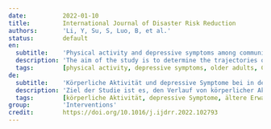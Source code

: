 ```yaml
---
date:          2022-01-10
title:         International Journal of Disaster Risk Reduction
authors:       'Li, Y, Su, S, Luo, B, et al.'
status:        default
en:
  subtitle:    'Physical activity and depressive symptoms among community-dwelling older adults in the COVID-19 pandemic era: A three-wave cross-lagged study'
  description: 'The aim of the study is to determine the trajectories of physical activity and depressive symptoms and their reciprocal relationship among community-dwelling older adults in the COVID-19 pandemic era. The study population consisted of a cohort of 511 participants aged 60 years and over, who were recruited from eight community health centers in Yaan, China. The Physical Activity Scale for the Elderly and the Patient Health Questionnaire were respectively used to measure physical activity and depressive symptoms at three time points: before the COVID-19 outbreak (T0), during the outbreak period (T1), and after the subsidence of COVID-19 (T2). The results revealed that physical activity and depressive symptoms fluctuated substantially across T0, T1, and T2. In addition, more severe depressive symptoms at T0 and T1 were significantly associated with lower levels of physical activity at T1 and T2, but the obverse direction of physical activity being associated with subsequent depressive symptoms was not observed in the current study. These findings highlight the importance of supporting old people to remain physically active and combat mental distress early in a pandemic, and prevention and management of depressive symptoms may also be beneficial to promote physical activity.'
  tags:        [physical activity, depressive symptoms, older adults, COVID-19, cross-lagged panel model, longitudinal design]
de:
  subtitle:    'Körperliche Aktivität und depressive Symptome bei in der Gemeinschaft lebenden älteren Erwachsenen in der Ära der COVID-19-Pandemie: Eine dreiwellige Cross-Lagged-Studie '
  description: 'Ziel der Studie ist es, den Verlauf von körperlicher Aktivität und depressiven Symptomen sowie deren wechselseitige Beziehung bei in der Gemeinschaft lebenden älteren Erwachsenen in der COVID-19-Pandemie-Ära zu bestimmen. Die Studienpopulation bestand aus einer Kohorte von 511 Teilnehmern im Alter von 60 Jahren und älter, die aus acht kommunalen Gesundheitszentren in Yaan, China, rekrutiert wurden. Mit der Physical Activity Scale for the Elderly und dem Patient Health Questionnaire wurden die körperliche Aktivität und die depressiven Symptome zu drei Zeitpunkten gemessen: vor dem Ausbruch von COVID-19 (T0), während des Ausbruchs (T1) und nach dem Abklingen von COVID-19 (T2). Die Ergebnisse zeigten, dass die körperliche Aktivität und die depressiven Symptome zwischen T0, T1 und T2 erheblich schwankten. Darüber hinaus waren schwerere depressive Symptome zu T0 und T1 signifikant mit einem niedrigeren Niveau an körperlicher Aktivität zu T1 und T2 verbunden, aber die umgekehrte Richtung, dass körperliche Aktivität mit späteren depressiven Symptomen verbunden ist, wurde in der aktuellen Studie nicht beobachtet. Diese Ergebnisse unterstreichen, wie wichtig es ist, alte Menschen dabei zu unterstützen, körperlich aktiv zu bleiben und psychische Belastungen frühzeitig zu bekämpfen, und die Prävention und Behandlung depressiver Symptome kann auch zur Förderung körperlicher Aktivität beitragen.' 
  tags:        [körperliche Aktivität, depressive Symptome, ältere Erwachsene, COVID-19, Cross-Lagged-Panel-Modell, Längsschnittdesign]
group:         'Interventions'
credit:        https://doi.org/10.1016/j.ijdrr.2022.102793
---
```

